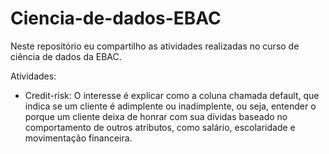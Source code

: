 # Ciencia-de-dados-EBAC

Neste repositório eu compartilho as atividades realizadas no curso de ciência de dados da EBAC.

Atividades:
-  Credit-risk: O interesse é explicar como a coluna chamada default, que indica se um cliente é adimplente ou inadimplente, ou seja, entender o porque um cliente deixa de honrar com sua dívidas baseado no comportamento de outros atributos, como salário, escolaridade e movimentação financeira. 
